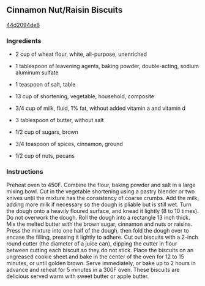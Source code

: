 ## Cinnamon Nut/Raisin Biscuits

[44d2094de8](https://recipeland.com/recipe/v/cinnamon-nut-raisin-biscuits-35250)

### Ingredients

 - 2 cup of wheat flour, white, all-purpose, unenriched

 - 1 tablespoon of leavening agents, baking powder, double-acting, sodium aluminum sulfate

 - 1 teaspoon of salt, table

 - 13 cup of shortening, vegetable, household, composite

 - 3/4 cup of milk, fluid, 1% fat, without added vitamin a and vitamin d

 - 3 tablespoon of butter, without salt

 - 1/2 cup of sugars, brown

 - 3/4 teaspoon of spices, cinnamon, ground

 - 1/2 cup of nuts, pecans

### Instructions

Preheat oven to 450F. Combine the flour, baking powder and salt in a large mixing bowl. Cut in the vegetable shortening using a pastry blender or two knives until the mixture has the consistency of coarse crumbs. Add the milk, adding more milk if necessary so the dough is pliable but is still wet. Turn the dough onto a heavily floured surface, and knead it lightly (8 to 10 times). Do not overwork the dough. Roll the dough into a rectangle 13 inch thick. Mix the melted butter with the brown sugar, cinnamon and nuts or raisins. Press the mixture into one half of the dough, then fold the dough over to encase the filling, pressing it lightly to adhere. Cut out biscuits with a 2-inch round cutter (the diameter of a juice can), dipping the cutter in flour between cutting each biscuit so they do not stick. Place the biscuits on an ungreased cookie sheet and bake in the center of the oven for 12 to 15 minutes, or until golden brown. Serve immediately, or bake up to 2 hours in advance and reheat for 5 minutes in a 300F oven. These biscuits are delicious served warm with sweet butter or apple butter.